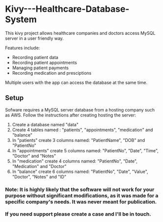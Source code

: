 # Kivy---Healthcare-Database-System

This kivy project allows healthcare companies and doctors access MySQL server in a user friendly way.

Features include:

- Recording patient data
- Recording patient appointments
- Managing patient payments
- Recording medication and presciptions

Multiple users with the app can access the database at the same time.

<h2>Setup</h2>

Sofware requires a MySQL server database from a hosting company such as AWS. Follow the instructions after creating hosting the server:

1.  Create a database named "data"
2.  Create 4 tables named : "patients", "appointments", "medication" and "balance"
3.  In "patients" create 3 columns named: "PatientName", "DOB" and "PatientNo"
4.  In "appointments" create 5 columns named: "PatientNo", "Date", "Time", "Doctor" and "Notes"
5.  In "medication" create 4 columns named: "PatientNo", "Date", "Medication" and  "Doctor" 
6.  In "balance" create 6 columns named: "PatientNo", "Date", "Value", "Doctor", "Notes" and "ID"

<h3>Note: It is highly likely that the software will not work for your purpose without significant modifications, as it was made for a specific company's needs. It was never meant for publication.<br><br>If you need support please create a case and I'll be in touch.</h3>
